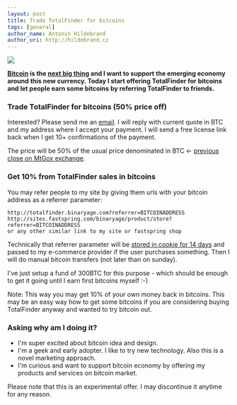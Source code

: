```yaml
---
layout: post
title: Trade TotalFinder for bitcoins
tags: [general]
author_name: Antonin Hildebrand
author_uri: http://hildebrand.cz
---
```


<img src="{{site.url}}/shared/img/icons/totalfinder-64.png" class="intro-icon"/>

**[Bitcoin](http://bitcoin.org) is the [next big thing](http://arstechnica.com/tech-policy/news/2011/06/bitcoin-inside-the-encrypted-peer-to-peer-currency.ars) and I want to support the emerging economy around this new currency. Today I start offering TotalFinder for bitcoins and let people earn some bitcoins by referring TotalFinder to friends.**

### Trade TotalFinder for bitcoins (50% price off)

Interested? Please send me an [email](mailto:antonin@binaryage.com?subject=TotalFinder+for+bitcoins). I will reply with current quote in BTC and my address where I accept your payment. I will send a free license link back when I get 10+ confirmations of the payment.

The price will be 50% of the usual price denominated in BTC <- [previous close on MtGox exchange](http://www.bitcoincharts.com/markets/mtgoxUSD.html).

### Get 10% from TotalFinder sales in bitcoins

You may refer people to my site by giving them urls with your bitcoin address as a referrer parameter:

    http://totalfinder.binaryage.com?referrer=BITCOINADDRESS
    http://sites.fastspring.com/binaryage/product/store?referrer=BITCOINADDRESS
    or any other similar link to my site or fastspring shop

Technically that referrer parameter will be [stored in cookie for 14 days](https://github.com/binaryage/layouts/blob/master/default2.html#L511-516) and passed to my e-commerce provider if the user purchases something. Then I will do manual bitcoin transfers (not later than on sunday).

I've just setup a fund of 300BTC for this purpose - which should be enough to get it going until I earn first bitcoins myself :-)

Note: This way you may get 10% of your own money back in bitcoins. This may be an easy way how to get some bitcoins if you are considering buying TotalFinder anyway and wanted to try bitcoin out.

### Asking why am I doing it?

* I'm super excited about bitcoin idea and design.
* I'm a geek and early adopter. I like to try new technology. Also this is a novel marketing approach.
* I'm curious and want to support bitcoin economy by offering my products and services on bitcoin market.

Please note that this is an experimental offer. I may discontinue it anytime for any reason.